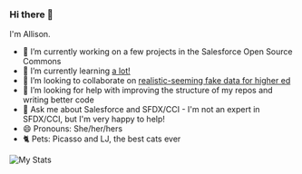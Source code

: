 ### Hi there 👋

I'm Allison.
- 🔭 I’m currently working on a few projects in the Salesforce Open Source Commons
- 🌱 I’m currently learning [a lot!](https://allisonletts.github.io/learning/)
- 👯 I’m looking to collaborate on [realistic-seeming fake data for higher ed](https://github.com/allisonletts/faker_highered)
- 🤔 I’m looking for help with improving the structure of my repos and writing better code
- 💬 Ask me about Salesforce and SFDX/CCI - I'm not an expert in SFDX/CCI, but I'm very happy to help!
- 😄 Pronouns: She/her/hers
- 🐈 Pets: Picasso and LJ, the best cats ever

![My Stats](https://github-readme-stats.vercel.app/api?username=allisonletts&show_icons=true&title_color=fff&icon_color=79ff97&text_color=9f9f9f&bg_color=151515)
